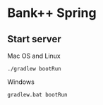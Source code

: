 # Bank++ Spring

## Start server
Mac OS and Linux
```
./gradlew bootRun
```

Windows
```
gradlew.bat bootRun
```
